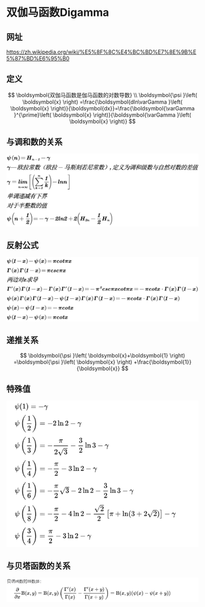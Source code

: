 # 双伽马函数Digamma

## 网址

https://zh.wikipedia.org/wiki/%E5%8F%8C%E4%BC%BD%E7%8E%9B%E5%87%BD%E6%95%B0

## 定义

$$
\boldsymbol{双伽马函数是伽马函数的对数导数}
\\
\boldsymbol{\psi }\left( \boldsymbol{x} \right) =\frac{\boldsymbol{dln\varGamma }\left( \boldsymbol{x} \right)}{\boldsymbol{dx}}=\frac{\boldsymbol{\varGamma }^{\prime}\left( \boldsymbol{x} \right)}{\boldsymbol{\varGamma }\left( \boldsymbol{x} \right)}
$$

## 与调和数的关系

![](digamma/1.jpg)

## 反射公式

![](digamma/2.jpg)

## 递推关系

$$
\boldsymbol{\psi }\left( \boldsymbol{x}+\boldsymbol{1} \right) =\boldsymbol{\psi }\left( \boldsymbol{x} \right) +\frac{\boldsymbol{1}}{\boldsymbol{x}}
$$

## 特殊值

![](digamma/PixPin_2024-08-15_14-59-10.png)

## 与贝塔函数的关系

![](digamma/PixPin_2024-08-15_15-00-26.png)